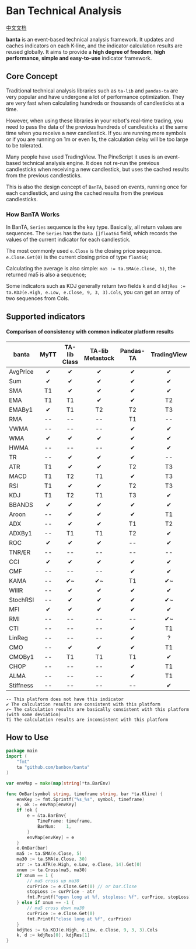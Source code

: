 # Ban Technical Analysis
[中文文档](./readme.cn.md)  

**banta** is an event-based technical analysis framework. It updates and caches indicators on each K-line, and the indicator calculation results are reused globally. It aims to provide a **high degree of freedom**, **high performance**, **simple and easy-to-use** indicator framework.

## Core Concept
Traditional technical analysis libraries such as `ta-lib` and `pandas-ta` are very popular and have undergone a lot of performance optimization. They are very fast when calculating hundreds or thousands of candlesticks at a time.

However, when using these libraries in your robot's real-time trading, you need to pass the data of the previous hundreds of candlesticks at the same time when you receive a new candlestick. If you are running more symbols or if you are running on 1m or even 1s, the calculation delay will be too large to be tolerated.

Many people have used TradingView. The PineScript it uses is an event-based technical analysis engine. It does not re-run the previous candlesticks when receiving a new candlestick, but uses the cached results from the previous candlesticks.

This is also the design concept of `BanTA`, based on events, running once for each candlestick, and using the cached results from the previous candlesticks.

### How BanTA Works
In BanTA, `Series` sequence is the key type. Basically, all return values are sequences. The `Series` has the `Data []float64` field, which records the values of the current indicator for each candlestick.

The most commonly used `e.Close` is the closing price sequence. `e.Close.Get(0)` is the current closing price of type `float64`;

Calculating the average is also simple: `ma5 := ta.SMA(e.Close, 5)`, the returned ma5 is also a sequence;

Some indicators such as KDJ generally return two fields k and d `kdjRes := ta.KDJ(e.High, e.Low, e.Close, 9, 3, 3).Cols`, you can get an array of two sequences from Cols.

## Supported indicators
#### Comparison of consistency with common indicator platform results
| banta     | MyTT | TA-lib Class | TA-lib Metastock | Pandas-TA | TradingView |
|-----------|:----:|:------------:|:----------------:|:---------:|:-----------:| 
| AvgPrice  |  ✔   |      ✔       |        ✔         |     ✔     |      ✔      |
| Sum       |  ✔   |      ✔       |        ✔         |     ✔     |      ✔      |
| SMA       |  T1  |      ✔       |        ✔         |     ✔     |      ✔      |
| EMA       |  T1  |      T1      |        ✔         |     ✔     |     T2      |
| EMABy1    |  ✔   |      T1      |        T2        |    T2     |     T3      |
| RMA       |  --  |      --      |        --        |    T1     |     --      |
| VWMA      |  --  |      --      |        --        |     ✔     |      ✔      |
| WMA       |  ✔   |      ✔       |        ✔         |     ✔     |      ✔      |
| HWMA      |  --  |      --      |        --        |     ✔     |      ✔      |
| TR        |  --  |      ✔       |        ✔         |     ✔     |     --      |
| ATR       |  T1  |      ✔       |        ✔         |    T2     |     T3      |
| MACD      |  T1  |      T2      |        T1        |     ✔     |     T3      |
| RSI       |  T1  |      ✔       |        ✔         |    T2     |     T3      |
| KDJ       |  T1  |      T2      |        T1        |    T3     |      ✔      |
| BBANDS    |  ✔   |      ✔       |        ✔         |     ✔     |      ✔      |
| Aroon     |  --  |      ✔       |        ✔         |     ✔     |     T1      |
| ADX       |  --  |      ✔       |        ✔         |    T1     |     T2      |
| ADXBy1    |  --  |      T1      |        T1        |    T2     |      ✔      |
| ROC       |  ✔   |      ✔       |        ✔         |    --     |      ✔      |
| TNR/ER    |  --  |      --      |        --        |    --     |     --      |
| CCI       |  ✔   |      ✔       |        ✔         |     ✔     |      ✔      |
| CMF       |  --  |      --      |        --        |     ✔     |      ✔      |
| KAMA      |  --  |      ✔~      |        ✔~        |    T1     |     ✔~      |
| WillR     |  --  |      ✔       |        ✔         |     ✔     |      ✔      |
| StochRSI  |  --  |      ✔       |        ✔         |     ✔     |     ✔~      |
| MFI       |  ✔   |      ✔       |        ✔         |     ✔     |      ✔      |
| RMI       |  --  |      --      |        --        |    --     |     ✔~      |
| CTI       |  --  |      --      |        --        |     ✔     |     T1      |
| LinReg    |  --  |      --      |        --        |     ✔     |      ?      |
| CMO       |  --  |      ✔       |        ✔         |     ✔     |     T1      |
| CMOBy1    |  --  |      T1      |        T1        |    T1     |      ✔      |
| CHOP      |  --  |      --      |        --        |     ✔     |     T1      |
| ALMA      |  --  |      --      |        --        |     ✔     |     T1      |
| Stiffness |  --  |      --      |        --        |    --     |      ✔      |
```text
-- This platform does not have this indicator
✔ The calculation results are consistent with this platform
✔~ The calculation results are basically consistent with this platform (with some deviation)
Ti The calculation results are inconsistent with this platform
```

## How to Use
```go
package main
import (
	"fmt"
	ta "github.com/banbox/banta"
)

var envMap = make(map[string]*ta.BarEnv)

func OnBar(symbol string, timeframe string, bar *ta.Kline) {
	envKey := fmt.Sprintf("%s_%s", symbol, timeframe)
	e, ok := envMap[envKey]
	if !ok {
		e = &ta.BarEnv{
			TimeFrame: timeframe,
			BarNum:    1,
		}
		envMap[envKey] = e
	}
	e.OnBar(bar)
	ma5 := ta.SMA(e.Close, 5)
	ma30 := ta.SMA(e.Close, 30)
	atr := ta.ATR(e.High, e.Low, e.Close, 14).Get(0)
	xnum := ta.Cross(ma5, ma30)
	if xnum == 1 {
		// ma5 cross up ma30
		curPrice := e.Close.Get(0) // or bar.Close
		stopLoss := curPrice - atr
		fmt.Printf("open long at %f, stoploss: %f", curPrice, stopLoss)
	} else if xnum == -1 {
		// ma5 cross down ma30
		curPrice := e.Close.Get(0)
		fmt.Printf("close long at %f", curPrice)
	}
	kdjRes := ta.KDJ(e.High, e.Low, e.Close, 9, 3, 3).Cols
	k, d := kdjRes[0], kdjRes[1]
}
```